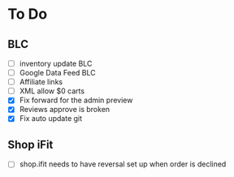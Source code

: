 # To Do
## BLC
- [ ] inventory update BLC
- [ ] Google Data Feed BLC
- [ ] Affiliate links
- [ ] XML allow $0 carts
- [x] Fix forward for the admin preview
- [x] Reviews approve is broken
- [x] Fix auto update git

## Shop iFit
- [ ] shop.ifit needs to have reversal set up when order is declined

